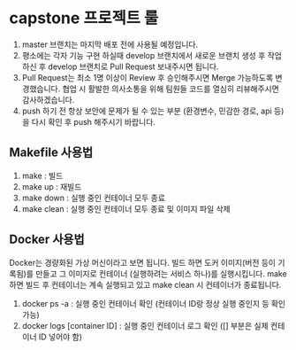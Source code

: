 # capstone 프로젝트 룰

1. master 브랜치는 마지막 배포 전에 사용될 예정입니다.
2. 평소에는 각자 기능 구현 하실때 develop 브랜치에서 새로운 브랜치 생성 후 작업하신 후 develop 브랜치로 Pull Request 보내주시면 됩니다.
3. Pull Request는 최소 1명 이상이 Review 후 승인해주시면 Merge 가능하도록 변경했습니다. 협업 시 활발한 의사소통을 위해 팀원들 코드를 열심히 리뷰해주시면 감사하겠습니다.
4. push 하기 전 항상 보안에 문제가 될 수 있는 부분 (환경변수, 민감한 경로, api 등)을 다시 확인 후 push 해주시기 바랍니다.

## Makefile 사용법
1. make : 빌드
2. make up : 재빌드
3. make down : 실행 중인 컨테이너 모두 종료
4. make clean : 실행 중인 컨테이너 모두 종료 및 이미지 파일 삭제

## Docker 사용법
Docker는 경량화된 가상 머신이라고 보면 됩니다. 빌드 하면 도커 이미지(버전 등이 기록됨)를 만들고 그 이미지로 컨테이너 (실행하려는 서비스 하나)를 실행시킵니다.
make 하면 빌드 후 컨테이너는 계속 실행되고 있고 make clean 시 컨테이너가 종료됩니다.

1. docker ps -a : 실행 중인 컨테이너 확인 (컨테이너 ID랑 정상 실행 중인지 등 확인 가능)
2. docker logs [container ID] : 실행 중인 컨테이너 로그 확인 ([] 부분은 실제 컨테이너 ID 넣어야 함)
